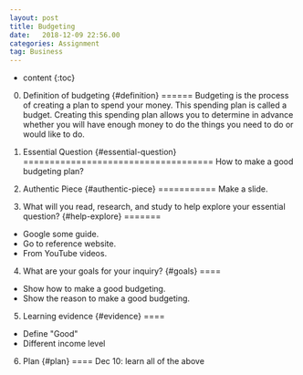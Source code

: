 ```yaml
---
layout: post
title: Budgeting
date:   2018-12-09 22:56.00
categories: Assignment
tag: Business
---
```

* content
{:toc}

0. Definition of budgeting     {#definition}
======
Budgeting is the process of creating a plan to spend your money. This spending plan is called a budget. Creating this spending plan allows you to determine in advance whether you will have enough money to do the things you need to do or would like to do.

1. Essential Question		{#essential-question}
====================================
How to make a good budgeting plan?

2. Authentic Piece      {#authentic-piece}
===========
Make a slide.

3. What will you read, research, and study to help explore your essential question?     {#help-explore}
=======
* Google some guide.
* Go to reference website.
* From YouTube videos.

4. What are your goals for your inquiry?        {#goals}
====
* Show how to make a good budgeting.
* Show the reason to make a good budgeting.

5. Learning evidence        {#evidence}
====
* Define "Good"
* Different income level

6. Plan     {#plan}
====
Dec 10: learn all of the above

